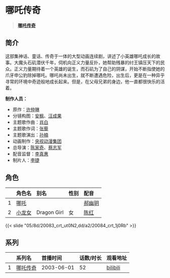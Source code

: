 # 哪吒传奇


> <u>**[哪吒传奇](https://bgm.tv/subject/37418)**</u>

## 简介

这部集神话、童话、传奇于一体的大型动画连续剧，讲述了小英雄哪吒成长的故事。大魔头石矶潜伏千年，伺机向正义力量反扑，她帮助残暴的纣王镇压天下的民众。正义力量期待着一个英雄的诞生，而石矶为了自己的阴谋，开始不断指使她的爪牙申公豹除掉哪吒。哪吒尚未出生，就不断遭遇危险，出生后，更是在一种异乎寻常的环境中奇迹般地成长起来。但是，在父母兄弟的身边，他一直都很快乐的活着。

**制作人员：**
- 原作：[许仲琳](https://bgm.tv/person/47192)
- 分镜构图：[安枫](https://bgm.tv/person/59049)、[汪成果](https://bgm.tv/person/51995)
- 主题歌作曲：[肖白](https://bgm.tv/person/63877)
- 主题歌作词：[张藜](https://bgm.tv/person/63876)
- 主题歌演出：[孙楠](https://bgm.tv/person/16592)
- 动画制作：[央视动漫集团](https://bgm.tv/person/10526)
- 总导演：[陈家奇](https://bgm.tv/person/10527)、[蔡志军](https://bgm.tv/person/63869)
- 配音监督：[李真惠](https://bgm.tv/person/63878)
- 制片人：[李捷](https://bgm.tv/person/64766)

## 角色

|     |   角色名   |   别名  | 性别 |  配音  |
|:--- |:------  |:----      |:---  |:--   |
| 1 | [哪吒](https://bgm.tv/character/20083) |  |  | [郝幽玥](https://bgm.tv/person/38390) |
| 2 | [小龙女](https://bgm.tv/character/20084) | Dragon Girl | 女 | [陈红](https://bgm.tv/person/16532) |

{{< slide "05/8d/20083_crt_ut0N2,dd/a2/20084_crt_1j0Rb" >}}

## 系列

|     |   系列名   |   首播时间  | 话数/时长  | 观看地址 |
|:---  |:------    |:----      |:---       |:---  |
| 1 |[哪吒传奇](https://bgm.tv/subject/37418)| 2003-06-01 | 52 | [bilibili](https://www.bilibili.com/video/BV14c411w7xX)  |



